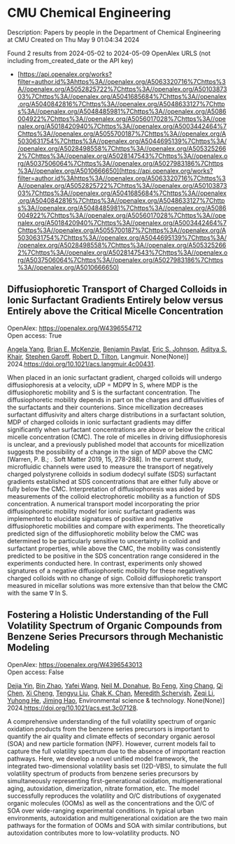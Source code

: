 # CMU Chemical Engineering
Description: Papers by people in the Department of Chemical Engineering at CMU
Created on Thu May  9 01:04:34 2024

Found 2 results from 2024-05-02 to 2024-05-09
OpenAlex URLS (not including from_created_date or the API key)
- [https://api.openalex.org/works?filter=author.id%3Ahttps%3A//openalex.org/A5063320716%7Chttps%3A//openalex.org/A5052825722%7Chttps%3A//openalex.org/A5010387303%7Chttps%3A//openalex.org/A5041685684%7Chttps%3A//openalex.org/A5040842816%7Chttps%3A//openalex.org/A5048633127%7Chttps%3A//openalex.org/A5048485981%7Chttps%3A//openalex.org/A5086004922%7Chttps%3A//openalex.org/A5056017028%7Chttps%3A//openalex.org/A5018420940%7Chttps%3A//openalex.org/A5003442464%7Chttps%3A//openalex.org/A5055700187%7Chttps%3A//openalex.org/A5030631754%7Chttps%3A//openalex.org/A5044695139%7Chttps%3A//openalex.org/A5028498558%7Chttps%3A//openalex.org/A5053252662%7Chttps%3A//openalex.org/A5028147543%7Chttps%3A//openalex.org/A5037506064%7Chttps%3A//openalex.org/A5027983186%7Chttps%3A//openalex.org/A5010666650](https://api.openalex.org/works?filter=author.id%3Ahttps%3A//openalex.org/A5063320716%7Chttps%3A//openalex.org/A5052825722%7Chttps%3A//openalex.org/A5010387303%7Chttps%3A//openalex.org/A5041685684%7Chttps%3A//openalex.org/A5040842816%7Chttps%3A//openalex.org/A5048633127%7Chttps%3A//openalex.org/A5048485981%7Chttps%3A//openalex.org/A5086004922%7Chttps%3A//openalex.org/A5056017028%7Chttps%3A//openalex.org/A5018420940%7Chttps%3A//openalex.org/A5003442464%7Chttps%3A//openalex.org/A5055700187%7Chttps%3A//openalex.org/A5030631754%7Chttps%3A//openalex.org/A5044695139%7Chttps%3A//openalex.org/A5028498558%7Chttps%3A//openalex.org/A5053252662%7Chttps%3A//openalex.org/A5028147543%7Chttps%3A//openalex.org/A5037506064%7Chttps%3A//openalex.org/A5027983186%7Chttps%3A//openalex.org/A5010666650)

## Diffusiophoretic Transport of Charged Colloids in Ionic Surfactant Gradients Entirely below versus Entirely above the Critical Micelle Concentration   

OpenAlex: https://openalex.org/W4396554712    
Open access: True
    
[Angela Yang](https://openalex.org/A5073103738), [Brian E. McKenzie](https://openalex.org/A5087186936), [Benjamin Pavlat](https://openalex.org/A5095962168), [Eric S. Johnson](https://openalex.org/A5088184906), [Aditya S. Khair](https://openalex.org/A5018420940), [Stephen Garoff](https://openalex.org/A5063229014), [Robert D. Tilton](https://openalex.org/A5037506064), Langmuir. None(None)] 2024.https://doi.org/10.1021/acs.langmuir.4c00431.
    
When placed in an ionic surfactant gradient, charged colloids will undergo diffusiophoresis at a velocity, uDP = MDP∇ ln S, where MDP is the diffusiophoretic mobility and S is the surfactant concentration. The diffusiophoretic mobility depends in part on the charges and diffusivities of the surfactants and their counterions. Since micellization decreases surfactant diffusivity and alters charge distributions in a surfactant solution, MDP of charged colloids in ionic surfactant gradients may differ significantly when surfactant concentrations are above or below the critical micelle concentration (CMC). The role of micelles in driving diffusiophoresis is unclear, and a previously published model that accounts for micellization suggests the possibility of a change in the sign of MDP above the CMC [Warren, P. B.; . Soft Matter 2019, 15, 278-288]. In the current study, microfluidic channels were used to measure the transport of negatively charged polystyrene colloids in sodium dodecyl sulfate (SDS) surfactant gradients established at SDS concentrations that are either fully above or fully below the CMC. Interpretation of diffusiophoresis was aided by measurements of the colloid electrophoretic mobility as a function of SDS concentration. A numerical transport model incorporating the prior diffusiophoretic mobility model for ionic surfactant gradients was implemented to elucidate signatures of positive and negative diffusiophoretic mobilities and compare with experiments. The theoretically predicted sign of the diffusiophoretic mobility below the CMC was determined to be particularly sensitive to uncertainty in colloid and surfactant properties, while above the CMC, the mobility was consistently predicted to be positive in the SDS concentration range considered in the experiments conducted here. In contrast, experiments only showed signatures of a negative diffusiophoretic mobility for these negatively charged colloids with no change of sign. Colloid diffusiophoretic transport measured in micellar solutions was more extensive than that below the CMC with the same ∇ ln S.    

    

## Fostering a Holistic Understanding of the Full Volatility Spectrum of Organic Compounds from Benzene Series Precursors through Mechanistic Modeling   

OpenAlex: https://openalex.org/W4396543013    
Open access: False
    
[Dejia Yin](https://openalex.org/A5068064234), [Bin Zhao](https://openalex.org/A5008718870), [Yafei Wang](https://openalex.org/A5055420452), [Neil M. Donahue](https://openalex.org/A5041685684), [Bo Feng](https://openalex.org/A5086908350), [Xing Chang](https://openalex.org/A5060954259), [Qi Chen](https://openalex.org/A5067964464), [Xi Cheng](https://openalex.org/A5077613536), [Tengyu Liu](https://openalex.org/A5012066171), [Chak K. Chan](https://openalex.org/A5068305914), [Meredith Schervish](https://openalex.org/A5038957567), [Zeqi Li](https://openalex.org/A5018728258), [Yuhong He](https://openalex.org/A5001416395), [Jiming Hao](https://openalex.org/A5085119258), Environmental science & technology. None(None)] 2024.https://doi.org/10.1021/acs.est.3c07128.
    
A comprehensive understanding of the full volatility spectrum of organic oxidation products from the benzene series precursors is important to quantify the air quality and climate effects of secondary organic aerosol (SOA) and new particle formation (NPF). However, current models fail to capture the full volatility spectrum due to the absence of important reaction pathways. Here, we develop a novel unified model framework, the integrated two-dimensional volatility basis set (I2D-VBS), to simulate the full volatility spectrum of products from benzene series precursors by simultaneously representing first-generational oxidation, multigenerational aging, autoxidation, dimerization, nitrate formation, etc. The model successfully reproduces the volatility and O/C distributions of oxygenated organic molecules (OOMs) as well as the concentrations and the O/C of SOA over wide-ranging experimental conditions. In typical urban environments, autoxidation and multigenerational oxidation are the two main pathways for the formation of OOMs and SOA with similar contributions, but autoxidation contributes more to low-volatility products. NO    

    
